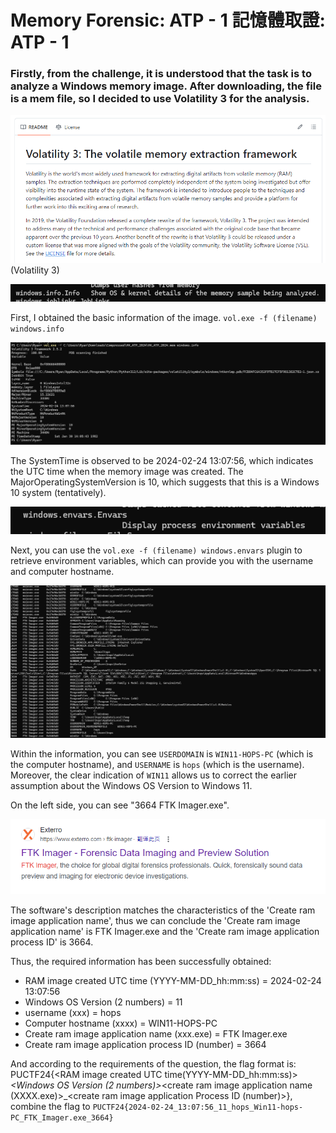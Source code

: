 # Memory Forensic: ATP - 1 記憶體取證: ATP - 1

### Firstly, from the challenge, it is understood that the task is to analyze a Windows memory image. After downloading, the file is a mem file, so I decided to use Volatility 3 for the analysis.

​![image](assets/1.png)(Volatility 3)

​![image](assets/2.png)​

First, I obtained the basic information of the image. `vol.exe -f (filename) windows.info`​

​![image](assets/3.png)​

The SystemTime is observed to be 2024-02-24 13:07:56, which indicates the UTC time when the memory image was created. The MajorOperatingSystemVersion is 10, which suggests that this is a Windows 10 system (tentatively).

​![image](assets/4.png)​

Next, you can use the `vol.exe -f (filename) windows.envars`​ plugin to retrieve environment variables, which can provide you with the username and computer hostname.

​![image](assets/5.png)​

Within the information, you can see `USERDOMAIN`​ is `WIN11-HOPS-PC`​ (which is the computer hostname), and `USERNAME`​ is `hops`​ (which is the username). Moreover, the clear indication of `WIN11`​ allows us to correct the earlier assumption about the Windows OS Version to Windows 11.

On the left side, you can see "3664 FTK Imager.exe".

​![image](assets/6.png)​

The software's description matches the characteristics of the 'Create ram image application name', thus we can conclude the 'Create ram image application name' is FTK Imager.exe and the 'Create ram image application process ID' is 3664.

Thus, the required information has been successfully obtained:

* RAM image created UTC time (YYYY-MM-DD_hh:mm:ss) = 2024-02-24 13:07:56
* Windows OS Version (2 numbers) = 11
* username (xxx) = hops
* Computer hostname (xxxx) = WIN11-HOPS-PC
* Create ram image application name (xxx.exe) = FTK Imager.exe
* Create ram image application process ID (number) = 3664

And according to the requirements of the question, the flag format is: PUCTF24{<RAM image created UTC time(YYYY-MM-DD_hh:mm:ss)>_<Windows OS Version (2 numbers)>_<username>_<computer hostname>_<create ram image application name (XXXX.exe)>_<create ram image application Process ID (number)>}, combine the flag to `PUCTF24{2024-02-24_13:07:56_11_hops_Win11-hops-PC_FTK_Imager.exe_3664}`​

‍
